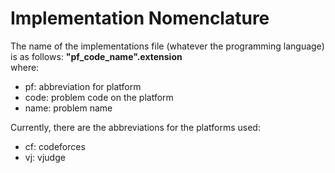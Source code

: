 # Implementation Nomenclature
The name of the implementations file (whatever the programming language) is as follows:
**"pf_code_name".extension**\
where:
- pf: abbreviation for platform
- code: problem code on the platform
- name: problem name

Currently, there are the abbreviations for the platforms used:
- cf: codeforces
- vj: vjudge